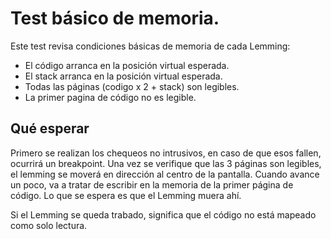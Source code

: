 # Test básico de memoria.

Este test revisa condiciones básicas de memoria de cada Lemming:

* El código arranca en la posición virtual esperada.
* El stack arranca en la posición virtual esperada.
* Todas las páginas (codigo x 2 + stack) son legibles.
* La primer pagina de código no es legible.

## Qué esperar
Primero se realizan los chequeos no intrusivos, en caso de que esos fallen, ocurrirá un breakpoint.
Una vez se verifique que las 3 páginas son legibles, el lemming se moverá en dirección al centro de la pantalla.
Cuando avance un poco, va a tratar de escribir en la memoria de la primer página de código. Lo que se espera es que el Lemming muera ahí.

Si el Lemming se queda trabado, significa que el código no está mapeado como solo lectura.
